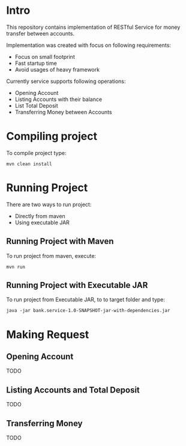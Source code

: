 # Intro

This repository contains implementation of RESTful Service for money transfer between accounts.

Implementation was created with focus on following requirements:
* Focus on small footprint
* Fast startup time
* Avoid usages of heavy framework

Currently service supports following operations:
* Opening Account
* Listing Accounts with their balance
* List Total Deposit
* Transferring Money between Accounts

# Compiling project

To compile project type:
```
mvn clean install
```

# Running Project

There are two ways to run project:
* Directly from maven
* Using executable JAR

## Running Project with Maven

To run project from maven, execute:
```
mvn run
```

## Running Project with Executable JAR

To run project from Executable JAR, to to target folder and type:
```
java -jar bank.service-1.0-SNAPSHOT-jar-with-dependencies.jar
```

# Making Request

## Opening Account

TODO

## Listing Accounts and Total Deposit

TODO

## Transferring Money

TODO